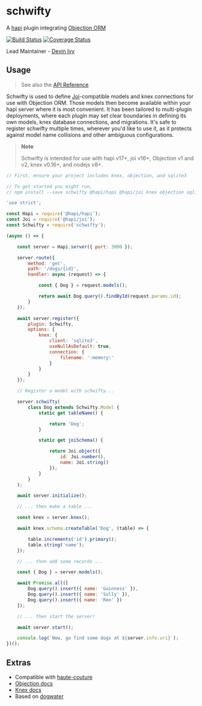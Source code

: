 # schwifty

A [hapi](https://hapi.dev) plugin integrating [Objection ORM](https://vincit.github.io/objection.js/)

[![Build Status](https://travis-ci.org/hapipal/schwifty.svg?branch=master)](https://travis-ci.org/hapipal/schwifty) [![Coverage Status](https://coveralls.io/repos/github/hapipal/schwifty/badge.svg?branch=master)](https://coveralls.io/github/hapipal/schwifty?branch=master)

Lead Maintainer - [Devin Ivy](https://github.com/devinivy)

## Usage
> See also the [API Reference](API.md)

Schwifty is used to define [Joi](https://github.com/hapijs/joi)-compatible models and knex connections for use with Objection ORM.  Those models then become available within your hapi server where it is most convenient.  It has been tailored to multi-plugin deployments, where each plugin may set clear boundaries in defining its own models, knex database connections, and migrations.  It's safe to register schwifty multiple times, wherever you'd like to use it, as it protects against model name collisions and other ambiguous configurations.

> **Note**
>
> Schwifty is intended for use with hapi v17+, joi v16+, Objection v1 and v2, knex v0.16+, and nodejs v8+.

```js
// First, ensure your project includes knex, objection, and sqlite3

// To get started you might run,
// npm install --save schwifty @hapi/hapi @hapi/joi knex objection sqlite3

'use strict';

const Hapi = require('@hapi/hapi');
const Joi = require('@hapi/joi');
const Schwifty = require('schwifty');

(async () => {

    const server = Hapi.server({ port: 3000 });

    server.route({
        method: 'get',
        path: '/dogs/{id}',
        handler: async (request) => {

            const { Dog } = request.models();

            return await Dog.query().findById(request.params.id);
        }
    });

    await server.register({
        plugin: Schwifty,
        options: {
            knex: {
                client: 'sqlite3',
                useNullAsDefault: true,
                connection: {
                    filename: ':memory:'
                }
            }
        }
    });

    // Register a model with schwifty...

    server.schwifty(
        class Dog extends Schwifty.Model {
            static get tableName() {

                return 'Dog';
            }

            static get joiSchema() {

                return Joi.object({
                    id: Joi.number(),
                    name: Joi.string()
                });
            }
        }
    );

    await server.initialize();

    // ... then make a table ...

    const knex = server.knex();

    await knex.schema.createTable('Dog', (table) => {

        table.increments('id').primary();
        table.string('name');
    });

    // ... then add some records ...

    const { Dog } = server.models();

    await Promise.all([
        Dog.query().insert({ name: 'Guinness' }),
        Dog.query().insert({ name: 'Sully' }),
        Dog.query().insert({ name: 'Ren' })
    ]);

    // ... then start the server!

    await server.start();

    console.log(`Now, go find some dogs at ${server.info.uri}`);
})();
```

## Extras
 - Compatible with [haute-couture](https://github.com/hapipal/haute-couture)
 - [Objection docs](http://vincit.github.io/objection.js/)
 - [Knex docs](https://knexjs.org/)
 - Based on [dogwater](https://github.com/devinivy/dogwater)
